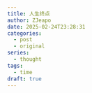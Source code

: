 ```yaml
---
title: 人生终点
author: ZJeapo
date: 2025-02-24T23:28:31
categories:
  - post
  - original
series:
  - thought
tags:
  - time
draft: true
---
```

